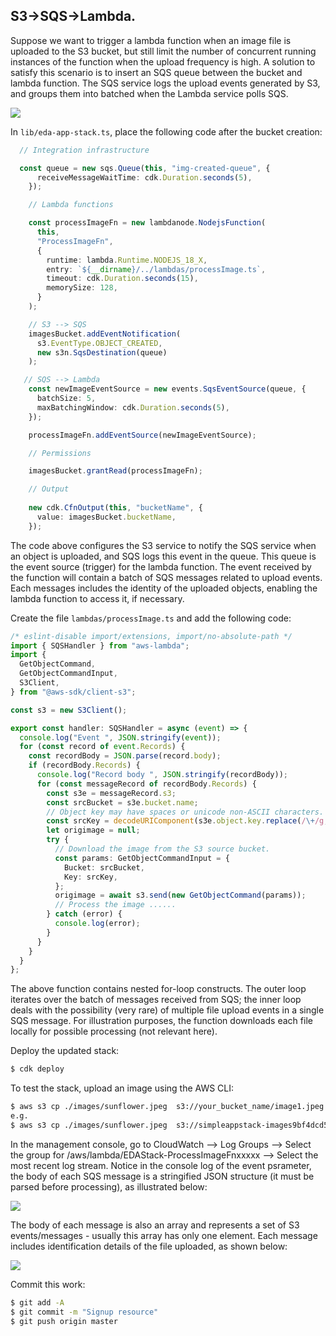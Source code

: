 ## S3->SQS->Lambda.

Suppose we want to trigger a lambda function when an image file is uploaded to the S3 bucket, but still limit the number of concurrent running instances of the function when the upload frequency is high. A solution to satisfy this scenario is to insert an SQS queue between the bucket and lambda function. The SQS service logs the upload events generated by S3, and groups them into batched when the Lambda service polls SQS.

![][arch1]

In `lib/eda-app-stack.ts`, place the following code after the bucket creation:
~~~ts
  // Integration infrastructure

  const queue = new sqs.Queue(this, "img-created-queue", {
      receiveMessageWaitTime: cdk.Duration.seconds(5),
    });

    // Lambda functions

    const processImageFn = new lambdanode.NodejsFunction(
      this,
      "ProcessImageFn",
      {
        runtime: lambda.Runtime.NODEJS_18_X,
        entry: `${__dirname}/../lambdas/processImage.ts`,
        timeout: cdk.Duration.seconds(15),
        memorySize: 128,
      }
    );

    // S3 --> SQS
    imagesBucket.addEventNotification(
      s3.EventType.OBJECT_CREATED,
      new s3n.SqsDestination(queue)
    );

   // SQS --> Lambda
    const newImageEventSource = new events.SqsEventSource(queue, {
      batchSize: 5,
      maxBatchingWindow: cdk.Duration.seconds(5),
    });

    processImageFn.addEventSource(newImageEventSource);

    // Permissions

    imagesBucket.grantRead(processImageFn);

    // Output
    
    new cdk.CfnOutput(this, "bucketName", {
      value: imagesBucket.bucketName,
    });
~~~
The code above configures the S3 service to notify the SQS service when an object is uploaded, and SQS logs this event in the queue. This queue is the event source (trigger) for the lambda function. The event received by the function will contain a batch of SQS messages related to upload events. Each messages includes the identity of the uploaded objects, enabling the lambda function to access it, if necessary.

Create the file `lambdas/processImage.ts` and add the following code:
~~~ts
/* eslint-disable import/extensions, import/no-absolute-path */
import { SQSHandler } from "aws-lambda";
import {
  GetObjectCommand,
  GetObjectCommandInput,
  S3Client,
} from "@aws-sdk/client-s3";

const s3 = new S3Client();

export const handler: SQSHandler = async (event) => {
  console.log("Event ", JSON.stringify(event));
  for (const record of event.Records) {
    const recordBody = JSON.parse(record.body);
    if (recordBody.Records) {
      console.log("Record body ", JSON.stringify(recordBody));
      for (const messageRecord of recordBody.Records) {
        const s3e = messageRecord.s3;
        const srcBucket = s3e.bucket.name;
        // Object key may have spaces or unicode non-ASCII characters.
        const srcKey = decodeURIComponent(s3e.object.key.replace(/\+/g, " "));
        let origimage = null;
        try {
          // Download the image from the S3 source bucket.
          const params: GetObjectCommandInput = {
            Bucket: srcBucket,
            Key: srcKey,
          };
          origimage = await s3.send(new GetObjectCommand(params));
          // Process the image ......
        } catch (error) {
          console.log(error);
        }
      }
    }
  }
};
~~~
The above function contains nested for-loop constructs. The outer loop iterates over the batch of messages received from SQS; the inner loop deals with the possibility (very rare) of multiple file upload events in a single SQS message. For illustration purposes, the function downloads each file locally for possible processing (not relevant here).

Deploy the updated stack:
~~~bash
$ cdk deploy
~~~
To test the stack, upload an image using the AWS CLI:
~~~bash
$ aws s3 cp ./images/sunflower.jpeg  s3://your_bucket_name/image1.jpeg
e.g.
$ aws s3 cp ./images/sunflower.jpeg  s3://simpleappstack-images9bf4dcd5-tc5q9f314rn6/image1.jpeg
~~~
In the management console, go to CloudWatch --> Log Groups --> Select the group for /aws/lambda/EDAStack-ProcessImageFnxxxxx --> Select the most recent log stream. Notice in the console log of the event psrameter, the body of each SQS                                                                                                                                                                                                                                                                                                                                                                                                                                                                     message is a stringified JSON structure (it must be parsed before processing), as illustrated below:

![][event]


The body of each message is also an array and represents a set of S3 events/messages - usually this array has only one element. Each message includes identification details of the file uploaded, as shown below:

![][message]

Commit this work:
~~~bash
$ git add -A
$ git commit -m "Signup resource"
$ git push origin master
~~~

[arch1]: ./img/arch1.png
[event]: ./img/event.png
[message]: ./img/message.png

[pathparameters]: ./img/pathparameters.png

